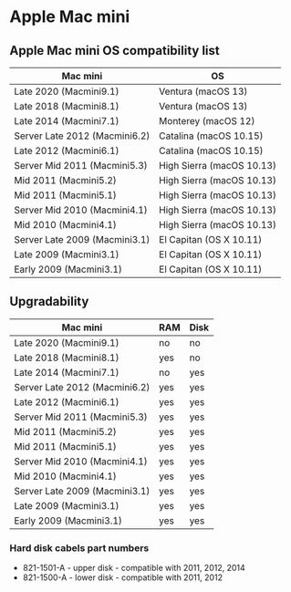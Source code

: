 # Apple Mac mini

## Apple Mac mini OS compatibility list

|Mac mini|OS|
|-|-|
| Late 2020 (Macmini9.1) | Ventura (macOS 13) |
| Late 2018 (Macmini8.1) | Ventura (macOS 13) |
| Late 2014 (Macmini7.1) | Monterey (macOS 12) |
| Server Late 2012 (Macmini6.2) | Catalina (macOS 10.15) |
| Late 2012 (Macmini6.1) | Catalina (macOS 10.15) |
| Server Mid 2011 (Macmini5.3) | High Sierra (macOS 10.13) |
| Mid 2011 (Macmini5.2) | High Sierra (macOS 10.13) |
| Mid 2011 (Macmini5.1) | High Sierra (macOS 10.13) |
| Server Mid 2010 (Macmini4.1) | High Sierra (macOS 10.13) |
| Mid 2010 (Macmini4.1) | High Sierra (macOS 10.13) |
| Server Late 2009 (Macmini3.1) | El Capitan (OS X 10.11) |
| Late 2009 (Macmini3.1) | El Capitan (OS X 10.11) |
| Early 2009 (Macmini3.1) | El Capitan (OS X 10.11) |

## Upgradability

|Mac mini|RAM|Disk|
|-|-|-|
| Late 2020 (Macmini9.1) | no | no |
| Late 2018 (Macmini8.1) | yes | no |
| Late 2014 (Macmini7.1) | no | yes |
| Server Late 2012 (Macmini6.2) | yes | yes |
| Late 2012 (Macmini6.1) | yes | yes |
| Server Mid 2011 (Macmini5.3) | yes | yes |
| Mid 2011 (Macmini5.2) | yes | yes |
| Mid 2011 (Macmini5.1) | yes | yes |
| Server Mid 2010 (Macmini4.1) | yes | yes |
| Mid 2010 (Macmini4.1) | yes | yes |
| Server Late 2009 (Macmini3.1) | yes | yes |
| Late 2009 (Macmini3.1) | yes | yes |
| Early 2009 (Macmini3.1) | yes | yes |

### Hard disk cabels part numbers

- 821-1501-A - upper disk - compatible with 2011, 2012, 2014
- 821-1500-A - lower disk - compatible with 2011, 2012
